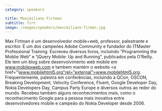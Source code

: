 ```yaml
---
category: speakers

title: Maximiliano Firtman
subtitle: firt
image: /images/speakers/maximiliano-firman.jpg
---
```

Max Firtman é um desenvolvedor mobile+web, professor, palestrante e escritor.
É um dos campeões Adobe Community e fundador do ITMaster Professional Training. Escreveu diversos livros, incluindo “Programming the Moblie Web” e “jQuery Mobile: Up and Running”, publicados pela O’Reilly.
Ele tem um blog sobre desenvolvimento web mobile em <a href="\\www.mobilexweb.com" rel="external">www.mobilexweb.com</a> e tambem mantém o website <a href="\\www.mobilehtml5.org"rel="external">www.mobilehtml5.org</a>.
Frequentemente, palestra em conferências, incluindo a QCon, OSCON, Breaking Development, Velocity Conference, Fluent, Google Developer Day, Nokia Developers Day, Campus Party Europe e diversos outros ao redor do mundo.
Recebeu também alguns reconhecimentos mais, como o reconhecimento Google para a pessoa mais inovativa entre desenvolvedores mobile e campeão do Nokia Developer desde 2006.
